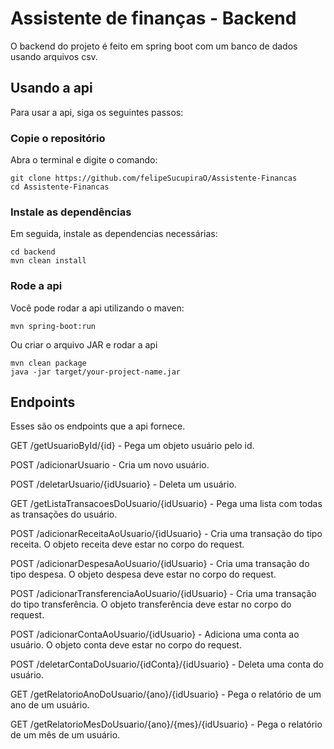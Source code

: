 # Assistente de finanças - Backend

O backend do projeto é feito em spring boot com um banco de dados usando arquivos csv.

## Usando a api

Para usar a api, siga os seguintes passos:
### Copie o repositório
Abra o terminal e digite o comando:
```
git clone https://github.com/felipeSucupiraO/Assistente-Financas
cd Assistente-Financas
```

### Instale as dependências
Em seguida, instale as dependencias necessárias:
```
cd backend
mvn clean install
```

### Rode a api
Você pode rodar a api utilizando o maven:
```
mvn spring-boot:run
```
Ou criar o arquivo JAR e rodar a api
```
mvn clean package
java -jar target/your-project-name.jar
```

## Endpoints
Esses são os endpoints que a api fornece.

GET /getUsuarioById/{id} - Pega um objeto usuário pelo id.

POST /adicionarUsuario - Cria um novo usuário.

POST /deletarUsuario/{idUsuario} - Deleta um usuário.


GET /getListaTransacoesDoUsuario/{idUsuario} - Pega uma lista com todas as transações do usuário.

POST /adicionarReceitaAoUsuario/{idUsuario} - Cria uma transação do tipo receita. O objeto receita deve estar no corpo do request.

POST /adicionarDespesaAoUsuario/{idUsuario} - Cria uma transação do tipo despesa. O objeto despesa deve estar no corpo do request.

POST /adicionarTransferenciaAoUsuario/{idUsuario} - Cria uma transação do tipo transferência. O objeto transferência deve estar no corpo do request.


POST /adicionarContaAoUsuario/{idUsuario} - Adiciona uma conta ao usuário. O objeto conta deve estar no corpo do request.

POST /deletarContaDoUsuario/{idConta}/{idUsuario} - Deleta uma conta do usuário.


GET /getRelatorioAnoDoUsuario/{ano}/{idUsuario} - Pega o relatório de um ano de um usuário.

GET /getRelatorioMesDoUsuario/{ano}/{mes}/{idUsuario} - Pega o relatório de um mês de um usuário.
